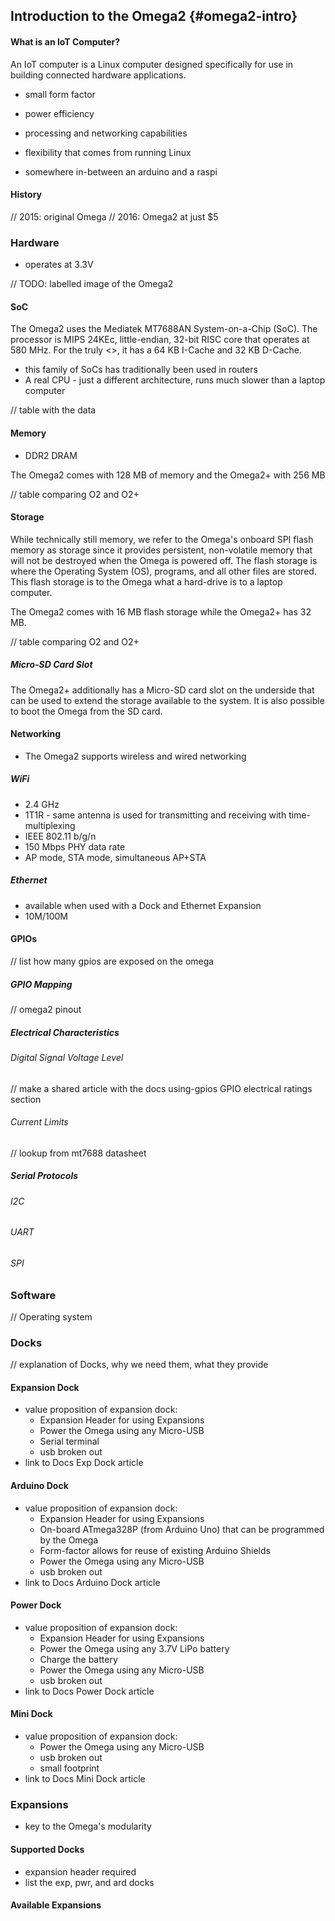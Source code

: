 ## Introduction to the Omega2 {#omega2-intro}

#### What is an IoT Computer?

An IoT computer is a Linux computer designed specifically for use in building connected hardware applications.

- small form factor
- power efficiency
- processing and networking capabilities
- flexibility that comes from running Linux  

- somewhere in-between an arduino and a raspi

#### History

// 2015: original Omega
// 2016: Omega2 at just $5

### Hardware

- operates at 3.3V

// TODO: labelled image of the Omega2

#### SoC

The Omega2 uses the Mediatek MT7688AN System-on-a-Chip (SoC). The processor is MIPS 24KEc, little-endian, 32-bit RISC core that operates at 580 MHz. For the truly <>, it has a 64 KB I-Cache and 32 KB D-Cache.

- this family of SoCs has traditionally been used in routers
- A real CPU - just a different architecture, runs much slower than a laptop computer

// table with the data


#### Memory

- DDR2 DRAM

The Omega2 comes with 128 MB of memory and the Omega2+ with 256 MB

// table comparing O2 and O2+


#### Storage

While technically still memory, we refer to the Omega's onboard SPI flash memory as storage since it provides persistent, non-volatile memory that will not be destroyed when the Omega is powered off. The flash storage is where the Operating System (OS), programs, and all other files are stored. This flash storage is to the Omega what a hard-drive is to a laptop computer.

The Omega2 comes with 16 MB flash storage while the Omega2+ has 32 MB.

// table comparing O2 and O2+

##### Micro-SD Card Slot

The Omega2+ additionally has a Micro-SD card slot on the underside that can be used to extend the storage available to the system. It is also possible to boot the Omega from the SD card.


#### Networking

- The Omega2 supports wireless and wired networking

##### WiFi

- 2.4 GHz
- 1T1R - same antenna is used for transmitting and receiving with time-multiplexing
- IEEE 802.11 b/g/n
- 150 Mbps PHY data rate
- AP mode, STA mode, simultaneous AP+STA

##### Ethernet

- available when used with a Dock and Ethernet Expansion
- 10M/100M

#### GPIOs

// list how many gpios are exposed on the omega

##### GPIO Mapping

// omega2 pinout

##### Electrical Characteristics

###### Digital Signal Voltage Level

// make a shared article with the docs using-gpios GPIO electrical ratings section

###### Current Limits

// lookup from mt7688 datasheet


##### Serial Protocols

###### I2C

###### UART

###### SPI


### Software

// Operating system


### Docks

// explanation of Docks, why we need them, what they provide

#### Expansion Dock

- value proposition of expansion dock:
	- Expansion Header for using Expansions
	- Power the Omega using any Micro-USB
	- Serial terminal
	- usb broken out
- link to Docs Exp Dock article


#### Arduino Dock

- value proposition of expansion dock:
	- Expansion Header for using Expansions
	- On-board ATmega328P (from Arduino Uno) that can be programmed by the Omega
	- Form-factor allows for reuse of existing Arduino Shields
	- Power the Omega using any Micro-USB
	- usb broken out
- link to Docs Arduino Dock article


#### Power Dock

- value proposition of expansion dock:
	- Expansion Header for using Expansions
	- Power the Omega using any 3.7V LiPo battery
	- Charge the battery
	- Power the Omega using any Micro-USB
	- usb broken out
- link to Docs Power Dock article

#### Mini Dock

- value proposition of expansion dock:
	- Power the Omega using any Micro-USB
	- usb broken out
	- small footprint
- link to Docs Mini Dock article


### Expansions

- key to the Omega's modularity

#### Supported Docks

- expansion header required
- list the exp, pwr, and ard docks

#### Available Expansions
